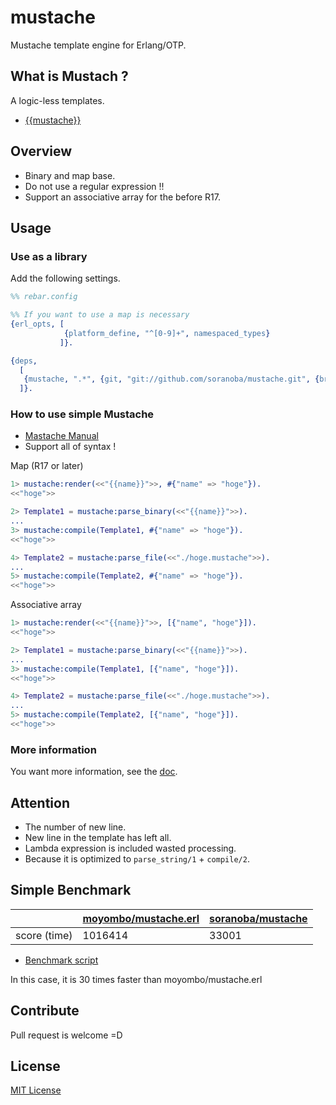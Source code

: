 mustache
===========
Mustache template engine for Erlang/OTP.

## What is Mustach ?
A logic-less templates.
- [{{mustache}}](http://mustache.github.io/)

## Overview
- Binary and map base.
 - Do not use a regular expression !!
- Support an associative array for the before R17.

## Usage
### Use as a library
Add the following settings.

```erlang
%% rebar.config

%% If you want to use a map is necessary
{erl_opts, [
            {platform_define, "^[0-9]+", namespaced_types}
           ]}.

{deps,
  [
   {mustache, ".*", {git, "git://github.com/soranoba/mustache.git", {branch, "master"}}}
  ]}.
```

### How to use simple Mustache
- [Mastache Manual](http://mustache.github.io/mustache.5.html)
 - Support all of syntax !

Map (R17 or later)
```erlang
1> mustache:render(<<"{{name}}">>, #{"name" => "hoge"}).
<<"hoge">>

2> Template1 = mustache:parse_binary(<<"{{name}}">>).
...
3> mustache:compile(Template1, #{"name" => "hoge"}).
<<"hoge">>

4> Template2 = mustache:parse_file(<<"./hoge.mustache">>).
...
5> mustache:compile(Template2, #{"name" => "hoge"}).
<<"hoge">>
```

Associative array
```erlang
1> mustache:render(<<"{{name}}">>, [{"name", "hoge"}]).
<<"hoge">>

2> Template1 = mustache:parse_binary(<<"{{name}}">>).
...
3> mustache:compile(Template1, [{"name", "hoge"}]).
<<"hoge">>

4> Template2 = mustache:parse_file(<<"./hoge.mustache">>).
...
5> mustache:compile(Template2, [{"name", "hoge"}]).
<<"hoge">>
```

### More information
You want more information, see the [doc](doc).

## Attention
- The number of new line.
 - New line in the template has left all.
- Lambda expression is included wasted processing.
 - Because it is optimized to `parse_string/1` + `compile/2`.

## Simple Benchmark

||[moyombo/mustache.erl](https://github.com/mojombo/mustache.erl)|[soranoba/mustache](https://github.com/soranoba/mustache)|
|:--|:---|:---|
|score (time) |1016414 |33001|

- [Benchmark script](https://gist.github.com/soranoba/6c4bf489714618366a1c)

In this case, it is 30 times faster than moyombo/mustache.erl

## Contribute
Pull request is welcome =D

## License
[MIT License](LICENSE)
